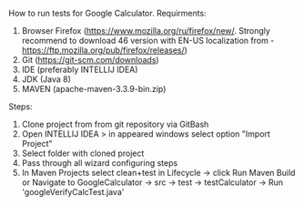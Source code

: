 How to run tests for Google Calculator.
Requirments:
1. Browser Firefox (https://www.mozilla.org/ru/firefox/new/. Strongly recommend to download 46 version with EN-US localization from - https://ftp.mozilla.org/pub/firefox/releases/)
2. Git (https://git-scm.com/downloads)
3. IDE (preferably INTELLIJ IDEA)
4. JDK (Java 8)
5. MAVEN (apache-maven-3.3.9-bin.zip)


Steps:
1. Clone project from from git repository via GitBash
2. Open INTELLIJ IDEA > in appeared windows select option "Import Project"
3. Select folder with cloned project
4. Pass through all wizard configuring steps
5. In Maven Projects select clean+test in Lifecycle -> click Run Maven Build or
Navigate to GoogleCalculator -> src -> test -> testCalculator -> Run 'googleVerifyCalcTest.java'



